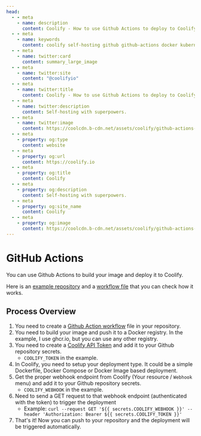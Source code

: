 ```yaml
---
head:
  - - meta
    - name: description
      content: Coolify - How to use Github Actions to deploy to Coolify
  - - meta
    - name: keywords
      content: coolify self-hosting github github-actions docker kubernetes vercel netlify heroku render digitalocean aws gcp azure
  - - meta
    - name: twitter:card
      content: summary_large_image
  - - meta
    - name: twitter:site
      content: "@coolifyio"
  - - meta
    - name: twitter:title
      content: Coolify - How to use Github Actions to deploy to Coolify
  - - meta
    - name: twitter:description
      content: Self-hosting with superpowers.
  - - meta
    - name: twitter:image
      content: https://coolcdn.b-cdn.net/assets/coolify/github-actions-og-image.png
  - - meta
    - property: og:type
      content: website
  - - meta
    - property: og:url
      content: https://coolify.io
  - - meta
    - property: og:title
      content: Coolify
  - - meta
    - property: og:description
      content: Self-hosting with superpowers.
  - - meta
    - property: og:site_name
      content: Coolify
  - - meta
    - property: og:image
      content: https://coolcdn.b-cdn.net/assets/coolify/github-actions-og-image.png
---
```


# GitHub Actions

You can use Github Actions to build your image and deploy it to Coolify.

Here is an [example repository](https://github.com/andrasbacsai/github-actions-with-coolify) and a [workflow file](https://github.com/andrasbacsai/github-actions-with-coolify/blob/main/.github/workflows/build.yaml) that you can check how it works.

## Process Overview

1. You need to create a [Github Action workflow](https://github.com/andrasbacsai/github-actions-with-coolify/blob/main/.github/workflows/build.yaml) file in your repository.
2. You need to build your image and push it to a Docker registry. In the example, I use ghcr.io, but you can use any other registry.
3. You need to create a [Coolify API Token](../api-authentication.md#generate-a-token) and add it to your Github repository secrets.
   - `COOLIFY_TOKEN` in the example.
4. In Coolify, you need to setup your deployment type. It could be a simple Dockerfile, Docker Compose or Docker Image based deployment.
5. Get the proper webhook endpoint from Coolify (Your resource / `Webhook` menu) and add it to your Github repository secrets.
   - `COOLIFY_WEBHOOK` in the example.
6. Need to send a GET request to that webhook endpoint (authenticated with the token) to trigger the deployment
   - Example: <span v-pre>`curl --request GET '${{ secrets.COOLIFY_WEBHOOK }}' --header 'Authorization: Bearer ${{ secrets.COOLIFY_TOKEN }}'`</span>
7. That's it! Now you can push to your repository and the deployment will be triggered automatically.
